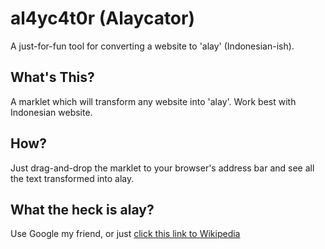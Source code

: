 # al4yc4t0r (Alaycator)

A just-for-fun tool for converting a website to 'alay' (Indonesian-ish). 

## What's This?
A marklet which will transform any website into 'alay'. Work best with Indonesian website.

## How?
Just drag-and-drop the marklet to your browser's address bar and see all the text transformed into alay. 

## What the heck is alay?
Use Google my friend, or just [click this link to Wikipedia](http://en.wikipedia.org/wiki/Alay)
